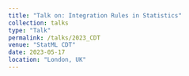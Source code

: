 ```yaml
---
title: "Talk on: Integration Rules in Statistics"
collection: talks
type: "Talk"
permalink: /talks/2023_CDT
venue: "StatML CDT"
date: 2023-05-17
location: "London, UK"
---
```

